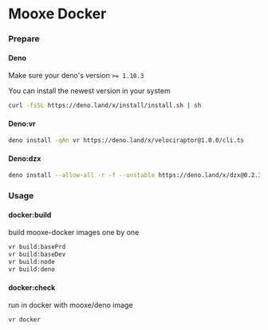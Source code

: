 # Mooxe Docker

### Prepare

#### Deno

Make sure your deno's version ```>= 1.10.3```

You can install the newest version in your system

```bash
curl -fsSL https://deno.land/x/install/install.sh | sh
```

#### Deno:vr

```bash
deno install -qAn vr https://deno.land/x/velociraptor@1.0.0/cli.ts
```

#### Deno:dzx

```bash
deno install --allow-all -r -f --unstable https://deno.land/x/dzx@0.2.3/dzx.ts
```

### Usage

#### docker:build

build mooxe-docker images one by one

```bash
vr build:basePrd
vr build:baseDev
vr build:node
vr build:deno
```

#### docker:check

run in docker with mooxe/deno image

```bash
vr docker
```
